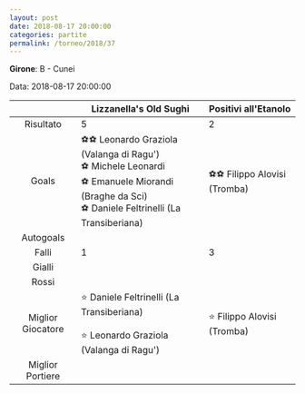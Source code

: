 ```yaml
---
layout: post
date: 2018-08-17 20:00:00
categories: partite
permalink: /torneo/2018/37
---
```

**Girone**: B - Cunei

Data: 2018-08-17 20:00:00

| | Lizzanella's Old Sughi | Positivi all'Etanolo |
|:-----:|-----|-----|
Risultato|5|2
Goals|⚽⚽ Leonardo Graziola (Valanga di Ragu')<br/>⚽ Michele Leonardi<br/>⚽ Emanuele Miorandi (Braghe da Sci)<br/>⚽ Daniele Feltrinelli (La Transiberiana)|⚽⚽ Filippo Alovisi (Tromba)<br/>
Autogoals||
Falli|1|3
Gialli||
Rossi||
Miglior Giocatore|⭐ Daniele Feltrinelli (La Transiberiana)<br/><br/>⭐ Leonardo Graziola (Valanga di Ragu')<br/>|⭐ Filippo Alovisi (Tromba)<br/>
Miglior Portiere||